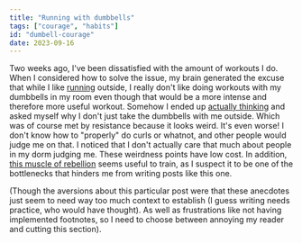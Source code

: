 ```yaml
---
title: "Running with dumbbells"
tags: ["courage", "habits"]
id: "dumbell-courage"
date: 2023-09-16
---
```





Two weeks ago, I've been dissatisfied with the amount of workouts I do.
When I considered how to solve the issue, my brain generated the excuse
that while I like
[running](https://www.lesswrong.com/posts/4y3qcbnhSmXrk6p34/running-by-default)
outside, I really don't like doing workouts with my dumbbells in my
room even though that would be a more intense and therefore more useful
workout. Somehow I ended up [actually
thinking](https://www.lesswrong.com/posts/dvzwqLbpSK2nD8Yvn/aversion-factoring)
and asked myself why I don't just take the dumbbells with me outside.
Which was of course met by resistance because it looks weird. It's even
worse! I don't know how to "properly" do curls or whatnot, and other
people would judge me on that. I noticed that I don't actually care
that much about people in my dorm judging me. These weirdness points
have low cost. In addition, [this muscle of
rebellion](https://www.lesswrong.com/posts/CEGnJBHmkcwPTysb7/lonely-dissent)
seems useful to train, as I suspect it to be one of the bottlenecks that
hinders me from writing posts like this one.

(Though the aversions about this particular post were that these
anecdotes just seem to need way too much context to establish (I guess
writing needs practice, who would have thought). As well as frustrations
like not having implemented footnotes, so I need to choose between
annoying my reader and cutting this section).
